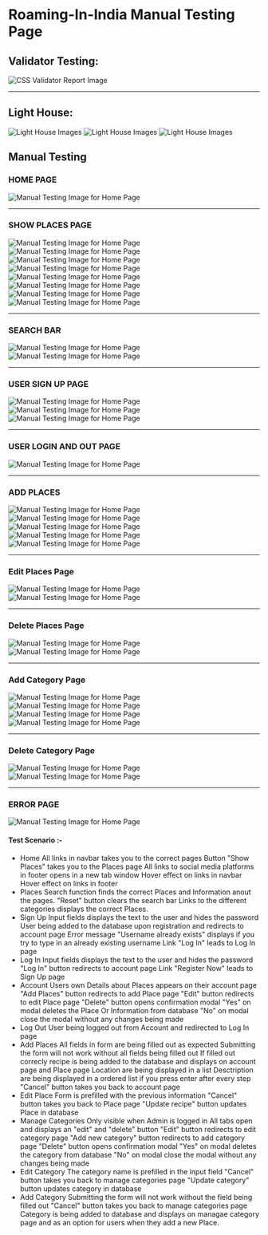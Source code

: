 
# Roaming-In-India Manual Testing Page

## Validator Testing:
![CSS Validator Report Image](static/images/TESTME.img/Roamingcss.PNG)

----------------------------

## Light House:
![Light House Images](static/images/TESTME.img/Roaming2.PNG)
![Light House Images](static/images/TESTME.img/Roaming3.PNG)
![Light House Images](static/images/TESTME.img/Roaming4.PNG)
## Manual Testing

### HOME PAGE

![Manual Testing Image for Home Page](static/images/TESTME.img/Capture1.PNG)

-----------------------------
### SHOW PLACES PAGE

![Manual Testing Image for Home Page](static/images/TESTME.img/Capture2.PNG)
![Manual Testing Image for Home Page](static/images/TESTME.img/Capture3.PNG)
![Manual Testing Image for Home Page](static/images/TESTME.img/Capture4.PNG)
![Manual Testing Image for Home Page](static/images/TESTME.img/Capture5.PNG)
![Manual Testing Image for Home Page](static/images/TESTME.img/Capture6.PNG)
![Manual Testing Image for Home Page](static/images/TESTME.img/Capture7.PNG)
![Manual Testing Image for Home Page](static/images/TESTME.img/Capture8.PNG)
![Manual Testing Image for Home Page](static/images/TESTME.img/Capture9.PNG)

----------------------------
### SEARCH BAR 

![Manual Testing Image for Home Page](static/images/TESTME.img/Capture10.PNG)
![Manual Testing Image for Home Page](static/images/TESTME.img/Capture11.PNG)

---------------------------
### USER SIGN UP PAGE

![Manual Testing Image for Home Page](static/images/TESTME.img/Capture26.PNG)
![Manual Testing Image for Home Page](static/images/TESTME.img/Capture27.PNG)
![Manual Testing Image for Home Page](static/images/TESTME.img/Capture28.PNG)

---------------------------
### USER LOGIN AND OUT PAGE

![Manual Testing Image for Home Page](static/images/TESTME.img/Capture25.PNG)

---------------------------
### ADD PLACES

![Manual Testing Image for Home Page](static/images/TESTME.img/Capture12.PNG)
![Manual Testing Image for Home Page](static/images/TESTME.img/Capture13.PNG)
![Manual Testing Image for Home Page](static/images/TESTME.img/Capture14.PNG)
![Manual Testing Image for Home Page](static/images/TESTME.img/Capture15.PNG)
![Manual Testing Image for Home Page](static/images/TESTME.img/Capture17.PNG)

------------------------------
### Edit Places Page

![Manual Testing Image for Home Page](static/images/TESTME.img/Capture29.PNG)
![Manual Testing Image for Home Page](static/images/TESTME.img/Capture30.PNG)

--------------------------------
### Delete Places Page

![Manual Testing Image for Home Page](static/images/TESTME.img/Capture16.PNG)
![Manual Testing Image for Home Page](static/images/TESTME.img/Capture18.PNG)

--------------------------------
### Add Category Page

![Manual Testing Image for Home Page](static/images/TESTME.img/Capture19.PNG)
![Manual Testing Image for Home Page](static/images/TESTME.img/Capture20.PNG)
![Manual Testing Image for Home Page](static/images/TESTME.img/Capture21.PNG)
![Manual Testing Image for Home Page](static/images/TESTME.img/Capture22.PNG)

--------------------------------
### Delete Category Page

![Manual Testing Image for Home Page](static/images/TESTME.img/Capture24.PNG)
![Manual Testing Image for Home Page](static/images/TESTME.img/Capture23.PNG)

-------------------------------
 ### ERROR PAGE 

![Manual Testing Image for Home Page](static/images/TESTME.img/Capture31.PNG)



#### Test Scenario :-
 * Home
     All links in navbar takes you to the correct pages
     Button "Show Places" takes you to the Places page
     All links to social media platforms in footer opens in a new tab window
     Hover effect on links in navbar
     Hover effect on links in footer
 * Places
    Search function finds the correct Places and Information anout the pages.
    "Reset" button clears the search bar
    Links to the different categories displays the correct Places.
 * Sign Up
    Input fields displays the text to the user and hides the password
    User being added to the database upon registration and redirects to account page
    Error message "Username already exists" displays if you try to type in an already existing username
    Link "Log In" leads to Log In page
 * Log In
    Input fields displays the text to the user and hides the password
    "Log In" button redirects to account page
    Link "Register Now" leads to Sign Up page
 * Account
    Users own Details about Places appears on their account page
    "Add Places" button redirects to add Place page
    "Edit" button redirects to edit Place page
    "Delete" button opens confirmation modal
    "Yes" on modal deletes the Place Or Information from database
    "No" on modal close the modal without any changes being made
 * Log Out
    User being logged out from Account and redirected to Log In page
 * Add Places
    All fields in form are being filled out as expected
    Submitting the form will not work without all fields being filled out
    If filled out correcly recipe is being added to the database and displays on account page and Place page
    Location are being displayed in a list
    Desctription are being displayed in a ordered list if you press enter after every step
    "Cancel" button takes you back to account page
 * Edit Place
    Form is prefilled with the previous information
    "Cancel" button takes you back to Place page
    "Update recipe" button updates Place in database
 * Manage Categories
    Only visible when Admin is logged in
    All tabs open and displays an "edit" and "delete" button
    "Edit" button redirects to edit category page
    "Add new category" button redirects to add category page
    "Delete" button opens confirmation modal
    "Yes" on modal deletes the category from database
    "No" on modal close the modal without any changes being made
 * Edit Category
    The category name is prefilled in the input field
    "Cancel" button takes you back to manage categories page
    "Update category" button updates category in database
 * Add Category
    Submitting the form will not work without the field being filled out
    "Cancel" button takes you back to manage categories page
    Category is being added to database and displays on managae category page and as an option for users when they add a new Place.


